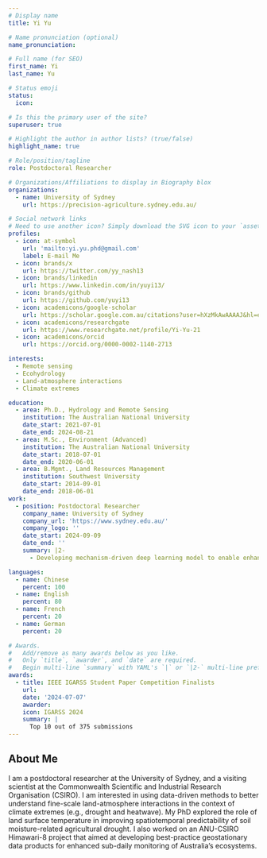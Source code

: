 ```yaml
---
# Display name
title: Yi Yu

# Name pronunciation (optional)
name_pronunciation:

# Full name (for SEO)
first_name: Yi
last_name: Yu

# Status emoji
status:
  icon:

# Is this the primary user of the site?
superuser: true

# Highlight the author in author lists? (true/false)
highlight_name: true

# Role/position/tagline
role: Postdoctoral Researcher

# Organizations/Affiliations to display in Biography blox
organizations:
  - name: University of Sydney
    url: https://precision-agriculture.sydney.edu.au/

# Social network links
# Need to use another icon? Simply download the SVG icon to your `assets/media/icons/` folder.
profiles:
  - icon: at-symbol
    url: 'mailto:yi.yu.phd@gmail.com'
    label: E-mail Me
  - icon: brands/x
    url: https://twitter.com/yy_nash13
  - icon: brands/linkedin
    url: https://www.linkedin.com/in/yuyi13/
  - icon: brands/github
    url: https://github.com/yuyi13
  - icon: academicons/google-scholar
    url: https://scholar.google.com.au/citations?user=hXzMkAwAAAAJ&hl=en
  - icon: academicons/researchgate
    url: https://www.researchgate.net/profile/Yi-Yu-21
  - icon: academicons/orcid
    url: https://orcid.org/0000-0002-1140-2713

interests:
  - Remote sensing
  - Ecohydrology
  - Land-atmosphere interactions
  - Climate extremes

education:
  - area: Ph.D., Hydrology and Remote Sensing
    institution: The Australian National University
    date_start: 2021-07-01
    date_end: 2024-08-21
  - area: M.Sc., Environment (Advanced)
    institution: The Australian National University
    date_start: 2018-07-01
    date_end: 2020-06-01
  - area: B.Mgmt., Land Resources Management
    institution: Southwest University
    date_start: 2014-09-01
    date_end: 2018-06-01
work:
  - position: Postdoctoral Researcher
    company_name: University of Sydney
    company_url: 'https://www.sydney.edu.au/'
    company_logo: ''
    date_start: 2024-09-09
    date_end: ''
    summary: |2-
      - Developing mechanism-driven deep learning model to enable enhanced spatial agricultural modelling.

languages:
  - name: Chinese
    percent: 100
  - name: English
    percent: 80
  - name: French
    percent: 20
  - name: German
    percent: 20

# Awards.
#   Add/remove as many awards below as you like.
#   Only `title`, `awarder`, and `date` are required.
#   Begin multi-line `summary` with YAML's `|` or `|2-` multi-line prefix and indent 2 spaces below.
awards:
  - title: IEEE IGARSS Student Paper Competition Finalists
    url: 
    date: '2024-07-07'
    awarder: 
    icon: IGARSS 2024
    summary: |
      Top 10 out of 375 submissions
---
```


## About Me

I am a postdoctoral researcher at the University of Sydney, and a visiting scientist at the Commonwealth Scientific and Industrial Research Organisation (CSIRO). I am interested in using data-driven methods to better understand fine-scale land-atmosphere interactions in the context of climate extremes (e.g., drought and heatwave). My PhD explored the role of land surface temperature in improving spatiotemporal predictability of soil moisture-related agricultural drought. I also worked on an ANU-CSIRO Himawari-8 project that aimed at developing best-practice geostationary data products for enhanced sub-daily monitoring of Australia’s ecosystems.
